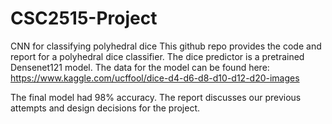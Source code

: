 # CSC2515-Project
CNN for classifying polyhedral dice
This github repo provides the code and report for a polyhedral dice classifier. The dice predictor is a pretrained Densenet121 model. The data for the model can be found here: https://www.kaggle.com/ucffool/dice-d4-d6-d8-d10-d12-d20-images

The final model had 98% accuracy. The report discusses our previous attempts and design decisions for the project. 
